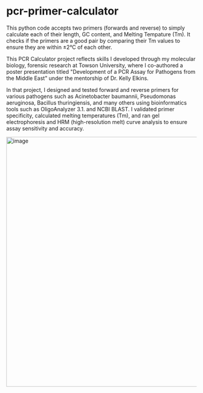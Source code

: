 # pcr-primer-calculator
This python code accepts two primers (forwards and reverse) to simply calculate each of their length, GC content, and Melting Tempature (Tm). 
It checks if the primers are a good pair by comparing their Tm values to ensure they are within ±2°C of each other.

This PCR Calculator project reflects skills I developed through my molecular biology, forensic research at Towson University, where I co-authored a poster presentation titled "Development of a PCR Assay for Pathogens from the Middle East" under the mentorship of Dr. Kelly Elkins.

In that project, I designed and tested forward and reverse primers for various pathogens such as Acinetobacter baumannii, Pseudomonas aeruginosa, Bacillus thuringiensis, and many others using bioinformatics tools such as OligoAnalyzer 3.1. and NCBI BLAST. I validated primer specificity, calculated melting temperatures (Tm), and ran gel electrophoresis and HRM (high-resolution melt) curve analysis to ensure assay sensitivity and accuracy.

<img width="661" alt="image" src="https://github.com/user-attachments/assets/5e97447b-600e-4280-9036-2e10d363e62e" />

